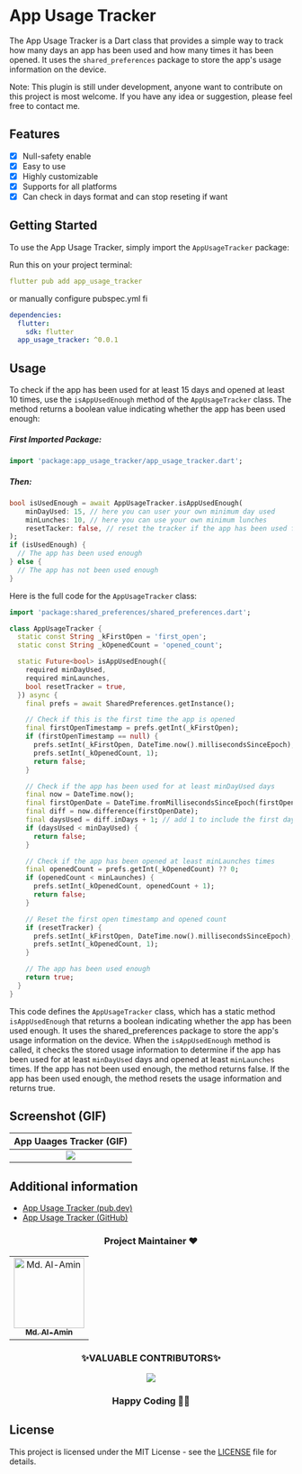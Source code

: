 # App Usage Tracker

The App Usage Tracker is a Dart class that provides a simple way to track how many days an app has been used and how many times it has been opened. It uses the `shared_preferences` package to store the app's usage information on the device.

Note: This plugin is still under development, anyone want to contribute on this project is most welcome. If you have any idea or suggestion, please feel free to contact me.

## Features

- [x] Null-safety enable
- [x] Easy to use
- [x] Highly customizable
- [x] Supports for all platforms
- [x] Can check in days format and can stop reseting if want

## Getting Started
To use the App Usage Tracker, simply import the `AppUsageTracker` package:

Run this on your project terminal:

```yaml
flutter pub add app_usage_tracker
```

or manually configure pubspec.yml fi

```yaml
dependencies:
  flutter:
    sdk: flutter
  app_usage_tracker: ^0.0.1
```

## Usage
To check if the app has been used for at least 15 days and opened at least 10 times, use the `isAppUsedEnough` method of the `AppUsageTracker` class. The method returns a boolean value indicating whether the app has been used enough:

##### First Imported Package:

```dart
import 'package:app_usage_tracker/app_usage_tracker.dart';
```

##### Then:

```dart
bool isUsedEnough = await AppUsageTracker.isAppUsedEnough(
    minDayUsed: 15, // here you can user your own minimum day used
    minLunches: 10, // here you can use your own minimum lunches
    resetTacker: false, // reset the tracker if the app has been used for at least minDays = 15 days and opened at least minLunches = 10 times. By default the tracker is reset.
);
if (isUsedEnough) {
  // The app has been used enough
} else {
  // The app has not been used enough
}
```

Here is the full code for the `AppUsageTracker` class:

```dart
import 'package:shared_preferences/shared_preferences.dart';

class AppUsageTracker {
  static const String _kFirstOpen = 'first_open';
  static const String _kOpenedCount = 'opened_count';

  static Future<bool> isAppUsedEnough({
    required minDayUsed,
    required minLaunches,
    bool resetTracker = true,
  }) async {
    final prefs = await SharedPreferences.getInstance();

    // Check if this is the first time the app is opened
    final firstOpenTimestamp = prefs.getInt(_kFirstOpen);
    if (firstOpenTimestamp == null) {
      prefs.setInt(_kFirstOpen, DateTime.now().millisecondsSinceEpoch);
      prefs.setInt(_kOpenedCount, 1);
      return false;
    }

    // Check if the app has been used for at least minDayUsed days
    final now = DateTime.now();
    final firstOpenDate = DateTime.fromMillisecondsSinceEpoch(firstOpenTimestamp);
    final diff = now.difference(firstOpenDate);
    final daysUsed = diff.inDays + 1; // add 1 to include the first day
    if (daysUsed < minDayUsed) {
      return false;
    }

    // Check if the app has been opened at least minLaunches times
    final openedCount = prefs.getInt(_kOpenedCount) ?? 0;
    if (openedCount < minLaunches) {
      prefs.setInt(_kOpenedCount, openedCount + 1);
      return false;
    }

    // Reset the first open timestamp and opened count
    if (resetTracker) {
      prefs.setInt(_kFirstOpen, DateTime.now().millisecondsSinceEpoch);
      prefs.setInt(_kOpenedCount, 1);
    }

    // The app has been used enough
    return true;
  }
}
```

This code defines the `AppUsageTracker` class, which has a static method `isAppUsedEnough` that returns a boolean indicating whether the app has been used enough. It uses the shared_preferences package to store the app's usage information on the device. When the `isAppUsedEnough` method is called, it checks the stored usage information to determine if the app has been used for at least `minDayUsed` days and opened at least `minLaunches` times. If the app has not been used enough, the method returns false. If the app has been used enough, the method resets the usage information and returns true.

## Screenshot (GIF)

| App Uaages Tracker (GIF) |
| :---: |
| <img src="#"> |

## Additional information

- [App Usage Tracker (pub.dev)](https://pub.dev/packages/app_usage_tracker)
- [App Usage Tracker (GitHub)](https://github.com/alamin-karno/app_usage_tracker)

<h3 align=center> Project Maintainer ❤️ </h3>
<p align="center">
<table align="center">
  <tbody><tr>
     <td align="center">
     <a href="https://github.com/alamin-karno">
     <img alt="Md. Al-Amin" src="https://avatars.githubusercontent.com/alamin-karno" width="125px;"> <br>
     <sub><b> Md. Al-Amin </b></sub>
     </a><br></td></tr>
     </tbody> </table> </p>


<h3 align="center"> ✨VALUABLE CONTRIBUTORS✨ </h3>
<p align="center">
<a href="https://github.com/alamin-karno/app_usage_tracker/graphs/contributors">
  <img src="https://contrib.rocks/image?repo=alamin-karno/app_usage_tracker" />
</a>
</p>
<h3 align="center"> Happy Coding 👨‍💻 </h3>

## License

This project is licensed under the MIT License - see the [LICENSE](LICENSE) file for details.